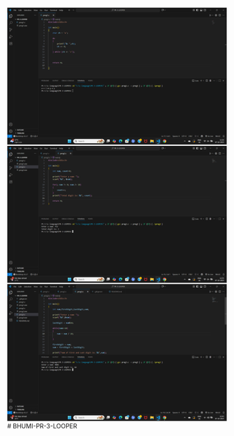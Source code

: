 ![alt text](image.png)
![alt text](<Screenshot 2025-10-07 115604.png>)
![alt text](image-1.png)#   B H U M I - P R - 3 - L O O P E R 
 
 